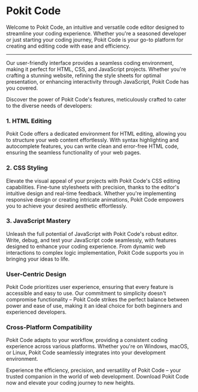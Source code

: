 # Pokit Code

Welcome to Pokit Code, an intuitive and versatile code editor designed to streamline your coding experience. Whether you're a seasoned developer or just starting your coding journey, Pokit Code is your go-to platform for creating and editing code with ease and efficiency.

---

Our user-friendly interface provides a seamless coding environment, making it perfect for HTML, CSS, and JavaScript projects. Whether you're crafting a stunning website, refining the style sheets for optimal presentation, or enhancing interactivity through JavaScript, Pokit Code has you covered.

Discover the power of Pokit Code's features, meticulously crafted to cater to the diverse needs of developers:

### 1. HTML Editing
Pokit Code offers a dedicated environment for HTML editing, allowing you to structure your web content effortlessly. With syntax highlighting and autocomplete features, you can write clean and error-free HTML code, ensuring the seamless functionality of your web pages.

### 2. CSS Styling
Elevate the visual appeal of your projects with Pokit Code's CSS editing capabilities. Fine-tune stylesheets with precision, thanks to the editor's intuitive design and real-time feedback. Whether you're implementing responsive design or creating intricate animations, Pokit Code empowers you to achieve your desired aesthetic effortlessly.

### 3. JavaScript Mastery
Unleash the full potential of JavaScript with Pokit Code's robust editor. Write, debug, and test your JavaScript code seamlessly, with features designed to enhance your coding experience. From dynamic web interactions to complex logic implementation, Pokit Code supports you in bringing your ideas to life.

### User-Centric Design
Pokit Code prioritizes user experience, ensuring that every feature is accessible and easy to use. Our commitment to simplicity doesn't compromise functionality – Pokit Code strikes the perfect balance between power and ease of use, making it an ideal choice for both beginners and experienced developers.

### Cross-Platform Compatibility
Pokit Code adapts to your workflow, providing a consistent coding experience across various platforms. Whether you're on Windows, macOS, or Linux, Pokit Code seamlessly integrates into your development environment.

Experience the efficiency, precision, and versatility of Pokit Code – your trusted companion in the world of web development. Download Pokit Code now and elevate your coding journey to new heights.